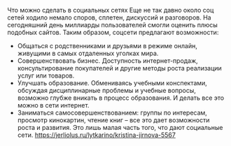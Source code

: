 Что можно сделать в социальных сетях
Еще не так давно около соц сетей ходило немало споров, сплетен, дискуссий и разговоров. На сегодняшний день миллиарды пользователей смогли оценить плюсы подобных сайтов. Таким образом, соцсети предлагают возможности:
- Общаться с родственниками и друзьями в режиме онлайн, живущими в самых отдаленных уголках мира.
- Совершенствовать бизнес. Доступность интернет-продаж, консультирование покупателей и другие методы роста реализации услуг или товаров.
- Улучшать образование. Обмениваясь учебными конспектами, обсуждая дисциплинарные проблемы и учебные вопросы, возможно глубже вникать в процесс образования. И делать все это можно в сети интернет.
- Заниматься самосовершенствованием: группы по интересам, просмотр кинокартин, чтение книг – все это дает возможности роста и развития.
Это лишь малая часть того, что дают социальные сети.
https://jerliolus.ru/lytkarino/kristina-jirnova-5567
